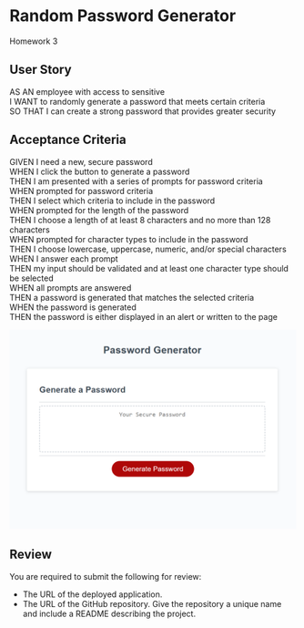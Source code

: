 # Random Password Generator

Homework 3

## User Story

AS AN employee with access to sensitive  <br>
I WANT to randomly generate a password that meets certain criteria <br>
SO THAT I can create a strong password that provides greater security

## Acceptance Criteria

GIVEN I need a new, secure password <br>
WHEN I click the button to generate a password <br>
THEN I am presented with a series of prompts for password criteria <br>
WHEN prompted for password criteria <br>
THEN I select which criteria to include in the password <br>
WHEN prompted for the length of the password <br>
THEN I choose a length of at least 8 characters and no more than 128 characters<br>
WHEN prompted for character types to include in the password <br>
THEN I choose lowercase, uppercase, numeric, and/or special characters <br>
WHEN I answer each prompt <br>
THEN my input should be validated and at least one character type should be selected <br>
WHEN all prompts are answered <br>
THEN a password is generated that matches the selected criteria <br>
WHEN the password is generated <br>
THEN the password is either displayed in an alert or written to the page <br>

![](./Images/JS-HW3-Demo.PNG)

## Review

You are required to submit the following for review:

- The URL of the deployed application.
- The URL of the GitHub repository. Give the repository a unique name and include a README describing the project.